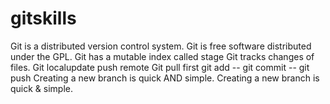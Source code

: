 # gitskills
Git is a distributed version control system.
Git is free software distributed under the GPL.
Git has a mutable index called stage
Git tracks changes of files.
Git localupdate push remote 
Git pull first
git add -- git commit -- git push
Creating a new branch is quick AND simple.
Creating a new branch is quick & simple.
